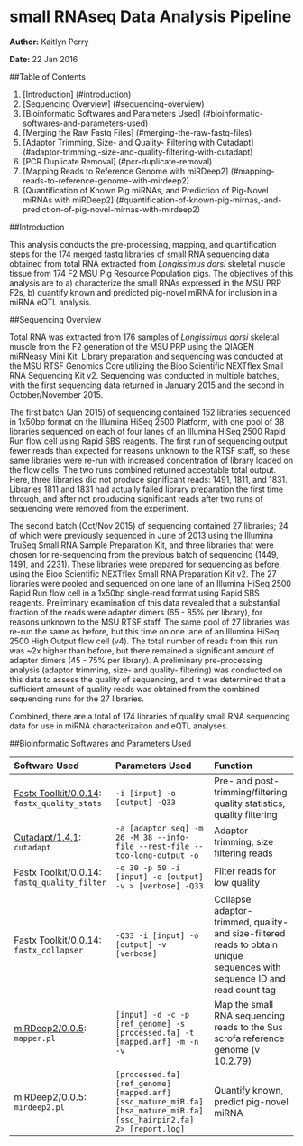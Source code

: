 # small RNAseq Data Analysis Pipeline

**Author:** Kaitlyn Perry

**Date:** 22 Jan 2016

##Table of Contents
1. [Introduction] (#introduction)
2. [Sequencing Overview] (#sequencing-overview)
3. [Bioinformatic Softwares and Parameters Used] (#bioinformatic-softwares-and-parameters-used)
4. [Merging the Raw Fastq Files] (#merging-the-raw-fastq-files) 
5. [Adaptor Trimming, Size- and Quality- Filtering with Cutadapt] (#adaptor-trimming,-size-and-quality-filtering-with-cutadapt)
6. [PCR Duplicate Removal] (#pcr-duplicate-removal)
7. [Mapping Reads to Reference Genome with miRDeep2] (#mapping-reads-to-reference-genome-with-mirdeep2)
8. [Quantification of Known Pig miRNAs, and Prediction of Pig-Novel miRNAs with miRDeep2] (#quantification-of-known-pig-mirnas,-and-prediction-of-pig-novel-mirnas-with-mirdeep2)

##Introduction

This analysis conducts the pre-processing, mapping, and quantification steps for the 174 merged fastq libraries of small RNA sequencing data obtained from total RNA extracted from _Longissimus dorsi_ skeletal muscle tissue from 174 F2 MSU Pig Resource Population pigs. The objectives of this analysis are to a) characterize the small RNAs expressed in the MSU PRP F2s, b) quantify known and predicted pig-novel miRNA for inclusion in a miRNA eQTL analysis. 


##Sequencing Overview

Total RNA was extracted from 176 samples of _Longissimus dorsi_ skeletal muscle from the F2 generation of the MSU PRP using the QIAGEN miRNeasy Mini Kit. Library preparation and sequencing was conducted at the MSU RTSF Genomics Core utilizing the Bioo Scientific NEXTflex Small RNA Sequencing Kit v2. Sequencing was conducted in multiple batches, with the first sequencing data returned in January 2015 and the second in October/November 2015. 

The first batch (Jan 2015) of sequencing contained 152 libraries sequenced in 1x50bp format on the Illumina HiSeq 2500 Platform, with one pool of 38 libraries sequenced on each of four lanes of an Illumina HiSeq 2500 Rapid Run flow cell using Rapid SBS reagents. The first run of sequencing output fewer reads than expected for reasons unknown to the RTSF staff, so these same libraries were re-run with increased concentration of library loaded on the flow cells. The two runs combined returned acceptable total output. Here, three libraries did not produce significant reads: 1491, 1811, and 1831. Libraries 1811 and 1831 had actually failed library preparation the first time through, and after not prouducing significant reads after two runs of sequencing were removed from the experiment. 

The second batch (Oct/Nov 2015) of sequencing contained 27 libraries; 24 of which were previously sequenced in June of 2013 using the Illumina TruSeq Small RNA Sample Preparation Kit, and three libraries that were chosen for re-sequencing from the previous batch of sequencing (1449, 1491, and 2231). These libraries were prepared for sequencing as before, using the Bioo Scientific NEXTflex Small RNA Preparation Kit v2. The 27 libraries were pooled and sequenced on one lane of an Illumina HiSeq 2500 Rapid Run flow cell in a 1x50bp single-read format using Rapid SBS reagents. Preliminary examination of this data revealed that a substantial fraction of the reads were adapter dimers (65 - 85% per library), for reasons unknown to the MSU RTSF staff. The same pool of 27 libraries was re-run the same as before, but this time on one lane of an Illumina HiSeq 2500 High Output flow cell (v4). The total number of reads from this run was ~2x higher than before, but there remained a significant amount of adapter dimers (45 - 75% per library). A preliminary pre-processing analysis (adaptor trimming, size- and quality- filtering) was conducted on this data to assess the quality of sequencing, and it was determined that a sufficient amount of quality reads was obtained from the combined sequencing runs for the 27 libraries. 

Combined, there are a total of 174 libraries of quality small RNA sequencing data for use in miRNA characterizaiton and eQTL analyses. 


##Bioinformatic Softwares and Parameters Used


|Software Used           | Parameters Used         | Function       |
|:----------------       | :------------------     | :--------------|
|[Fastx Toolkit/0.0.14](http://hannonlab.cshl.edu/fastx_toolkit/commandline.html): `fastx_quality_stats`   | `-i [input] -o [output] -Q33` | Pre- and post- trimming/filtering quality statistics, quality filtering
|[Cutadapt/1.4.1](http://cutadapt.readthedocs.org/en/stable/guide.html): `cutadapt`| `-a [adaptor seq] -m 26 -M 38 --info-file --rest-file --too-long-output -o` | Adaptor trimming, size filtering reads
|Fastx Toolkit/0.0.14: `fastq_quality_filter`  | `-q 30 -p 50 -i [input] -o [output] -v > [verbose] -Q33` | Filter reads for low quality |
|Fastx Toolkit/0.0.14: `fastx_collapser`| `-Q33 -i [input] -o [output] -v [verbose]` | Collapse adaptor-trimmed, quality- and size-filtered reads to obtain unique sequences with sequence ID and read count tag
| [miRDeep2/0.0.5](https://www.mdc-berlin.de/36105849/en/research/research_teams/systems_biology_of_gene_regulatory_elements/projects/miRDeep/documentation): `mapper.pl` | `[input] -d -c -p [ref_genome] -s [processed.fa] -t [mapped.arf] -m -n -v`| Map the small RNA sequencing reads to the Sus scrofa reference genome (v 10.2.79) |
| miRDeep2/0.0.5: `mirdeep2.pl` | `[processed.fa] [ref_genome] [mapped.arf] [ssc_mature_miR.fa] [hsa_mature_miR.fa] [ssc_hairpin2.fa] 2> [report.log]` | Quantify known, predict pig-novel miRNA |





